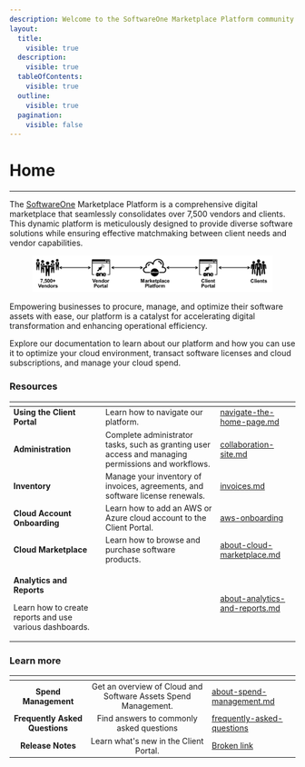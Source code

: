 ```yaml
---
description: Welcome to the SoftwareOne Marketplace Platform community!
layout:
  title:
    visible: true
  description:
    visible: true
  tableOfContents:
    visible: true
  outline:
    visible: true
  pagination:
    visible: false
---
```


# Home

***

The [SoftwareOne](https://softwareone.com) Marketplace Platform is a comprehensive digital marketplace that seamlessly consolidates over 7,500 vendors and clients. This dynamic platform is meticulously designed to provide diverse software solutions while ensuring effective matchmaking between client needs and vendor capabilities.

<div align="left">

<figure><img src=".gitbook/assets/image (235).png" alt=""><figcaption></figcaption></figure>

</div>

Empowering businesses to procure, manage, and optimize their software assets with ease, our platform is a catalyst for accelerating digital transformation and enhancing operational efficiency.

Explore our documentation to learn about our platform and how you can use it to optimize your cloud environment, transact software licenses and cloud subscriptions, and manage your cloud spend.

### Resources

<table data-view="cards"><thead><tr><th></th><th></th><th data-hidden data-card-target data-type="content-ref"></th></tr></thead><tbody><tr><td><strong>Using the Client Portal</strong></td><td>Learn how to navigate our platform.</td><td><a href="using-the-client-portal/navigate-the-home-page.md">navigate-the-home-page.md</a></td></tr><tr><td><strong>Administration</strong></td><td>Complete administrator tasks, such as granting user access and managing permissions and workflows.</td><td><a href="administration/collaboration-site.md">collaboration-site.md</a></td></tr><tr><td><strong>Inventory</strong></td><td>Manage your inventory of invoices, agreements, and software license renewals.</td><td><a href="inventory/invoices.md">invoices.md</a></td></tr><tr><td><strong>Cloud Account Onboarding</strong></td><td>Learn how to add an AWS or Azure cloud account to the Client Portal.</td><td><a href="cloud-account-onboarding/aws-onboarding/">aws-onboarding</a></td></tr><tr><td><strong>Cloud Marketplace</strong></td><td>Learn how to browse and purchase software products.</td><td><a href="cloud-marketplace/about-cloud-marketplace.md">about-cloud-marketplace.md</a></td></tr><tr><td><p><strong>Analytics and Reports</strong></p><p>Learn how to create reports and use various dashboards.</p></td><td></td><td><a href="analytics-and-reports/about-analytics-and-reports.md">about-analytics-and-reports.md</a></td></tr></tbody></table>

### Learn more

<table data-view="cards"><thead><tr><th align="center"></th><th align="center"></th><th data-hidden data-card-target data-type="content-ref"></th></tr></thead><tbody><tr><td align="center"><strong>Spend Management</strong></td><td align="center">Get an overview of Cloud and Software Assets Spend Management.</td><td><a href="spend-management/about-spend-management.md">about-spend-management.md</a></td></tr><tr><td align="center"><strong>Frequently Asked Questions</strong></td><td align="center">Find answers to commonly asked questions</td><td><a href="help-and-support/frequently-asked-questions/">frequently-asked-questions</a></td></tr><tr><td align="center"><strong>Release Notes</strong></td><td align="center">Learn what's new in the Client Portal.</td><td><a href="broken-reference">Broken link</a></td></tr></tbody></table>

